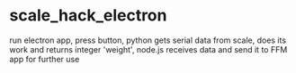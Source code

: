 # scale_hack_electron
run electron app, press button, python gets serial data from scale, does its work and returns integer 'weight', node.js receives data and send it to FFM app for further use 
